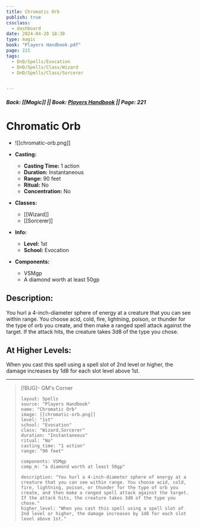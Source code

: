 ```yaml
---
title: Chromatic Orb
publish: true
cssclass:
  - dashboard
date: 2024-04-20 18:30
type: magic
book: "Players Handbook.pdf"
page: 221
tags:
  - DnD/Spells/Evocation
  - DnD/Spells/Class/Wizard
  - DnD/Spells/Class/Sorcerer


---
```


##### Back: [[Magic]] || Book: [Players Handbook](https://drive.google.com/drive/folders/1O5bhpYizcIT5xxAoLOuzCRht_PVS7VSG?usp=sharing) || Page: 221

# Chromatic Orb
- ![[chromatic-orb.png]]
- **Casting:**
    - **Casting Time:** 1 action
    - **Duration:** Instantaneous
    - **Range:** 90 feet
    - **Ritual:** No
    - **Concentration:** No
- **Classes:**
    - [[Wizard]]
    - [[Sorcerer]]

- **Info:**
    - **Level:** 1st
    - **School:** Evocation
- **Components:**
    - VSMgp
    - A diamond worth at least 50gp

## Description:
You hurl a 4-inch-diameter sphere of energy at a creature that you can see within range. You choose acid, cold, fire, lightning, poison, or thunder for the type of orb you create, and then make a ranged spell attack against the target. If the attack hits, the creature takes 3d8 of the type you chose.

## At Higher Levels:
When you cast this spell using a spell slot of 2nd level or higher, the damage increases by 1d8 for each slot level above 1st.

---

> [!BUG]- GM's Corner
>
> ```statblock
> layout: Spells
> source: "Players Handbook"
> name: "Chromatic Orb"
> image: [[chromatic-orb.png]]
> level: "1st"
> school: "Evocation"
> class: "Wizard,Sorcerer"
> duration: "Instantaneous"
> ritual: "No"
> casting_time: "1 action"
> range: "90 feet"
>
> components: VSMgp
> comp_m: "a diamond worth at least 50gp"
>
> description: "You hurl a 4-inch-diameter sphere of energy at a creature that you can see within range. You choose acid, cold, fire, lightning, poison, or thunder for the type of orb you create, and then make a ranged spell attack against the target. If the attack hits, the creature takes 3d8 of the type you chose."
> higher_level: "When you cast this spell using a spell slot of 2nd level or higher, the damage increases by 1d8 for each slot level above 1st."
> ```
